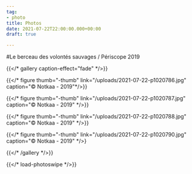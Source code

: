 ```yaml
---
tag:
- photo
title: Photos
date: 2021-07-22T22:00:00.000+00:00
draft: true

---
```

\#Le berceau des volontés sauvages / Périscope 2019

{{</* gallery caption-effect="fade" */>}}

{{</* figure thumb="-thumb" link="/uploads/2021-07-22-p1020786.jpg" caption="© Notkaa - 2019"*/>}}

{{</* figure thumb="-thumb" link="/uploads/2021-07-22-p1020787.jpg" caption="© Notkaa - 2019" */>}}

{{</* figure thumb="-thumb" link="/uploads/2021-07-22-p1020788.jpg" caption="© Notkaa - 2019" */>}}

{{</* figure thumb="-thumb" link="/uploads/2021-07-22-p1020790.jpg" caption="© Notkaa - 2019" */>}

{{</* /gallery */>}}

{{</* load-photoswipe */>}}